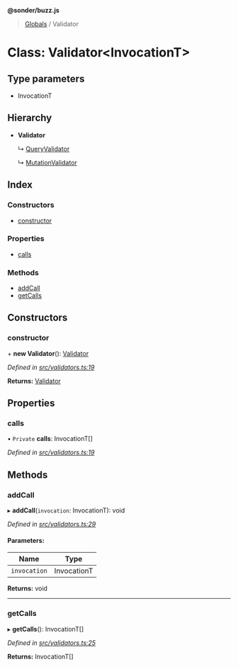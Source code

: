 **@sonder/buzz.js**

> [Globals](../README.md) / Validator

# Class: Validator\<**InvocationT**>

## Type parameters

- InvocationT

## Hierarchy

- **Validator**

  ↳ [QueryValidator](queryvalidator.md)

  ↳ [MutationValidator](mutationvalidator.md)

## Index

### Constructors

- [constructor](validator.md#constructor)

### Properties

- [calls](validator.md#calls)

### Methods

- [addCall](validator.md#addcall)
- [getCalls](validator.md#getcalls)

## Constructors

### constructor

\+ **new Validator**(): [Validator](validator.md)

_Defined in [src/validators.ts:19](https://github.com/Flatbook/buzz.js/blob/50eafec/src/validators.ts#L19)_

**Returns:** [Validator](validator.md)

## Properties

### calls

• `Private` **calls**: InvocationT[]

_Defined in [src/validators.ts:19](https://github.com/Flatbook/buzz.js/blob/50eafec/src/validators.ts#L19)_

## Methods

### addCall

▸ **addCall**(`invocation`: InvocationT): void

_Defined in [src/validators.ts:29](https://github.com/Flatbook/buzz.js/blob/50eafec/src/validators.ts#L29)_

#### Parameters:

| Name         | Type        |
| ------------ | ----------- |
| `invocation` | InvocationT |

**Returns:** void

---

### getCalls

▸ **getCalls**(): InvocationT[]

_Defined in [src/validators.ts:25](https://github.com/Flatbook/buzz.js/blob/50eafec/src/validators.ts#L25)_

**Returns:** InvocationT[]
